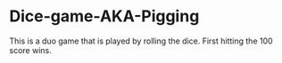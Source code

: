 # Dice-game-AKA-Pigging
This is a duo game that is played by rolling the dice. First hitting the 100 score wins.
